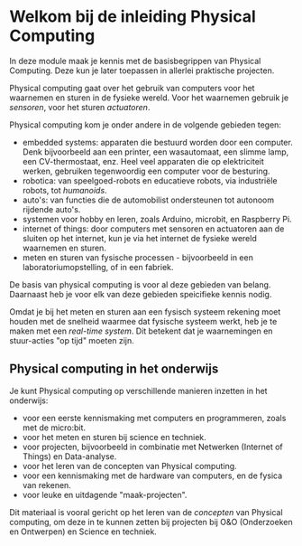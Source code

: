 # Welkom bij de inleiding Physical Computing

In deze module maak je kennis met de basisbegrippen van Physical Computing.
Deze kun je later toepassen in allerlei praktische projecten.

Physical computing gaat over het gebruik van computers voor het waarnemen en sturen in de fysieke wereld.
Voor het waarnemen gebruik je *sensoren*, voor het sturen *actuatoren*.

Physical computing kom je onder andere in de volgende gebieden tegen:

* embedded systems: apparaten die bestuurd worden door een computer. Denk bijvoorbeeld aan een printer, een wasautomaat, een slimme lamp, een CV-thermostaat, enz. Heel veel apparaten die op elektriciteit werken, gebruiken tegenwoordig een computer voor de besturing.
* robotica: van speelgoed-robots en educatieve robots, via industriële robots, tot *humanoids*.
* auto's: van functies die de automobilist ondersteunen tot autonoom rijdende auto's.
* systemen voor hobby en leren, zoals Arduino, microbit, en Raspberry Pi.
* internet of things: door computers met sensoren en actuatoren aan de sluiten op het internet, kun je via het internet de fysieke wereld waarnemen en sturen.
* meten en sturen van fysische processen - bijvoorbeeld in een laboratoriumopstelling, of in een fabriek.

De basis van physical computing is voor al deze gebieden van belang. Daarnaast heb je voor elk van deze gebieden speicifieke kennis nodig.

Omdat je bij het meten en sturen aan een fysisch systeem rekening moet houden met de snelheid waarmee dat fysische systeem werkt, heb je te maken met een *real-time system*.
Dit betekent dat je waarnemingen en stuur-acties "op tijd" moeten zijn.

## Physical computing in het onderwijs

Je kunt Physical computing op verschillende manieren inzetten in het onderwijs:

* voor een eerste kennismaking met computers en programmeren, zoals met de micro:bit.
* voor het meten en sturen bij science en techniek.
* voor projecten, bijvoorbeeld in combinatie met Netwerken (Internet of Things) en Data-analyse.
* voor het leren van de concepten van Physical computing.
* voor een kennismaking met de hardware van computers, en de fysica van rekenen.
* voor leuke en uitdagende "maak-projecten".

Dit materiaal is vooral gericht op het leren van de *concepten* van Physical computing, om deze in te kunnen zetten bij projecten bij O&O (Onderzoeken en Ontwerpen) en Science en techniek.

